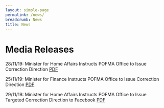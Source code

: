 ```yaml
---
layout: simple-page
permalink: /news/
breadcrumb: News
title: News
---
```


# Media Releases

28/11/19: Minister for Home Affairs Instructs POFMA Office to Issue Correction Direction [PDF](/documents/media-releases/2019/Nov/POFMA%20Office%20Media%20Statement%2028%20Nov%202019.pdf)

25/11/19: Minister for Finance Instructs POFMA Office to Issue Correction Direction [PDF](/documents/media-releases/2019/Nov/POFMA%20Office%20Media%20Statement%2025%20Nov%202019.pdf)

29/11/19: Minister for Home Affairs Instructs POFMA Office to Issue Targeted Correction Direction to Facebook [PDF](/documents/media-releases/2019/Nov/POFMA%20Office%20TCD%20Media%20Statement%2029%20Nov%202019.pdf)
